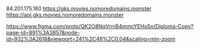 84.201.175.160
https://gks.movies.nomoredomains.monster
https://api.gks.movies.nomoredomains.monster

https://www.figma.com/proto/QK2O8NqVrrrB4mmcYEHo5n/Diploma-Copy?page-id=891%3A3857&node-id=932%3A2618&viewport=241%2C48%2C0.04&scaling=min-zoom